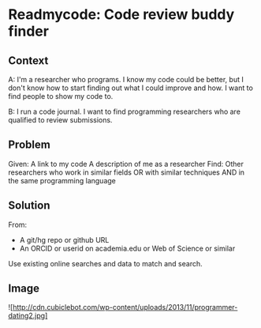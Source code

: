 Readmycode: Code review buddy finder
====================================

Context
-------

A: I'm a researcher who programs. I know my code could be better, 
but I don't know how to start finding out what I could improve and how. 
I want to find people to show my code to.

B: I run a code journal. I want to find programming researchers who are
qualified to review submissions.

Problem
-------

Given:
  A link to my code
  A description of me as a researcher
Find:
  Other researchers who work
     in similar fields
     OR with similar techniques
     AND in the same programming language
     
Solution
--------

From: 
  * A git/hg repo or github URL
  * An ORCID or userid on academia.edu or Web of Science or similar

Use existing online searches and data to match and search.

Image
-----

![http://cdn.cubiclebot.com/wp-content/uploads/2013/11/programmer-dating2.jpg]

